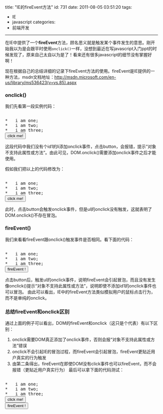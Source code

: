 title: "IE的fireEvent方法"
id: 731
date: 2011-08-05 03:51:20
tags:
- IE
- javascript
categories:
- 前端开发
---

在IE中提供了一个**fireEvent**方法，顾名思义就是触发某个事件发生的意思。刚开始我以为是会跟平时使用`onclick()`一样，没想到最近在写javascript入门ppt的时候发现了，原来自己太自以为是了！看来还有很多javascript的细节没有掌握好啊！

现在根据自己的总结详细的记录下fireEvent方法的使用。fireEvent是IE提供的一种方法，msdn文档地址：http://msdn.microsoft.com/en-us/library/ms536423(v=vs.85).aspx

### onclick()

我们先看第一段实例代码：
<pre lang="html">

*   i am one;
*   i am two;
*   i am three;
<button onclick='document.getElementById("id1").onclick();'>click me!</button>
</pre>
这段代码中我们没有个id1的li添加onclick事件，点击button，会报错，提示“对象不支持此属性或方法”。由此可见，DOM.onclick()需要添加onclick事件之后才能使用。

假如我们把以上的代码修改为：
<pre lang="html">

*   i am one;
*   i am two;
*   i am three;
<button onclick='document.getElementById("id1").onclick();'>click me!</button>
</pre>
<!--more-->
此时，点击button会触发onclick事件，但是ul的onclick没有触发，这就表明了DOM.onclick()不存在冒泡。

### fireEvent()

我们来看看fireEvent跟onclick()触发事件是否相同。看下面的代码：
<pre lang="html">

*   i am one;
*   i am two;
*   i am three;
<button onclick='document.getElementById("id1").fireEvent("onclick")'>fireEvent !</button>
</pre>
点击button后，触发ul的onclick事件，说明fireEvent会引起冒泡，而且没有发生像onclick()提示“对象不支持此属性或方法”，说明即使不添加id1的onclick事件也可以冒泡。
由此可以看出，IE中的fireEvent方法类似模拟用户的鼠标点击行为，而不是单纯的onclick。

### 总结fireEvent和onclick区别

通过上面的例子可以看出，DOM的fireEvent和onclick（这只是个代表）有以下区别：

1.  onclick需要DOM真正添加了onclick事件，否则会报“对象不支持此属性或方法”错误
2.  onclick不会引起IE的冒泡过程，而fireEvent会引起冒泡，fireEvent更贴近用户真实的行为触发
3.  由第二条得出，fireEvent在即使DOM没有click事件也可以fireEvent，而不会报错（更贴近用户真实行为）
最后可以拿下面的代码测试：
<pre lang="html">

*   i am one;
*   i am two;
*   i am three;
<button onclick='document.getElementById("id1").onclick();'>click me!</button>
<button onclick='document.getElementById("id1").fireEvent("onclick")'>fireEvent !</button>
</pre>

